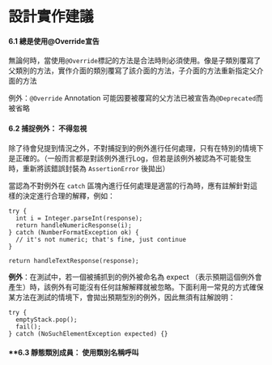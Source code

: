 # 設計實作建議

#### **6.1 總是使用@Override宣告**

無論何時，當使用```@Override```標記的方法是合法時則必須使用。像是子類別覆寫了父類別的方法，實作介面的類別覆寫了該介面的方法，子介面的方法重新指定父介面的方法

例外：```@Override``` Annotation 可能因要被覆寫的父方法已被宣告為```@Deprecated```而被省略

#### **6.2 捕捉例外： 不得忽視**

除了待會兒提到情況之外，不對捕捉到的例外進行任何處理，只有在特別的情境下是正確的。（一般而言都是對該例外進行Log，但若是該例外被認為不可能發生時，重新將該錯誤封裝為 ```AssertionError``` 後拋出）

當認為不對例外在 ```catch``` 區塊內進行任何處理是適當的行為時，應有註解針對這樣的決定進行合理的解釋，例如： 

    try {
      int i = Integer.parseInt(response);
      return handleNumericResponse(i);
    } catch (NumberFormatException ok) {
      // it's not numeric; that's fine, just continue
    }
    
    return handleTextResponse(response);
    
**例外**：在測試中，若一個被捕抓到的例外被命名為 expect （表示預期這個例外會產生）時，該例外有可能沒有任何註解解釋就被忽略。下面利用一常見的方式確保某方法在測試的情境下，會拋出預期型別的例外，因此無須有註解說明： 

    try {
      emptyStack.pop();
      fail();
    } catch (NoSuchElementException expected) {}
    
#### **6.3 靜態類別成員： 使用類別名稱呼叫    